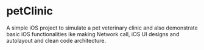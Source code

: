 # petClinic
A simple iOS project to simulate a pet veterinary clinic and also demonstrate basic iOS functionalities ike making Network call, iOS UI designs and autolayout and clean code architecture.
